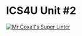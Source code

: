 # ICS4U Unit #2

[![Mr Coxall's Super Linter](https://github.com/Kenny-Le-281/ICS4U-Unit2-ICS4U-2-2023/workflows/Mr%20Coxall's%20Super%20Linter/badge.svg)](https://github.com/Kenny-Le-281/ICS4U-Unit2-ICS4U-2-2023/actions/)

